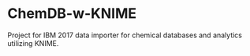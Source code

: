 # ChemDB-w-KNIME

Project for IBM 2017 data importer for chemical databases and analytics utilizing KNIME.